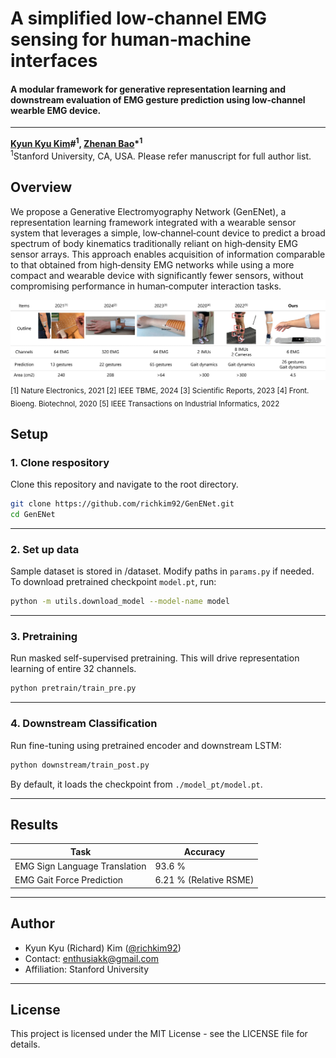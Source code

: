 # A simplified low‑channel EMG sensing for human‑machine interfaces
#### A modular framework for generative representation learning and downstream evaluation of EMG gesture prediction using low-channel wearble EMG device.
---

**[Kyun Kyu Kim](https://kyunkyukim.com)\#<sup>1</sup>, [Zhenan Bao](https://baogroup.stanford.edu)\*<sup>1</sup>**  
<sup>1</sup>Stanford University, CA, USA. Please refer manuscript for full author list. 

<!--  [![arXiv](https://img.shields.io/badge/arXiv%20paper-2504.11295-b31b1b.svg)](https://arxiv.org/abs/2504.11295)&nbsp;   -->

## Overview
We propose a Generative Electromyography Network (GenENet), a representation learning framework integrated with a wearable sensor system that leverages a simple, low‑channel‑count device to predict a broad spectrum of body kinematics traditionally reliant on high‑density EMG sensor arrays. This approach enables acquisition of information comparable to that obtained from high‑density EMG networks while using a more compact and wearable device with significantly fewer sensors, without compromising performance in human‑computer interaction tasks.

![Teaser image](./assets/Cover_picture.png)
<sub>
[1] Nature Electronics, 2021  [2] IEEE TBME, 2024  [3] Scientific Reports, 2023  [4] Front. Bioeng. Biotechnol, 2020  [5] IEEE Transactions on Industrial Informatics, 2022 </sub>



##  Setup


### 1. Clone respository  

Clone this repository and navigate to the root directory.
```bash
git clone https://github.com/richkim92/GenENet.git
cd GenENet
```
---

### 2. Set up data

Sample dataset is stored in /dataset. Modify paths in `params.py` if needed.  
To download pretrained checkpoint `model.pt`, run:

```bash
python -m utils.download_model --model-name model
```
---

### 3. Pretraining

Run masked self-supervised pretraining. This will drive representation learning of entire 32 channels. 

```bash
python pretrain/train_pre.py
```
---

### 4. Downstream Classification

Run fine-tuning using pretrained encoder and downstream LSTM:

```bash
python downstream/train_post.py
```

By default, it loads the checkpoint from `./model_pt/model.pt`.

---

## Results

| Task                  | Accuracy |
|-----------------------|----------|
| EMG Sign Language Translation   | 93.6 %    |
| EMG Gait Force Prediction | 6.21 % (Relative RSME)    |

---

## Author

- Kyun Kyu (Richard) Kim ([@richkim92](https://github.com/richkim92))
- Contact: enthusiakk@gmail.com
- Affiliation: Stanford University

---

## License

This project is licensed under the MIT License - see the LICENSE file for details.
